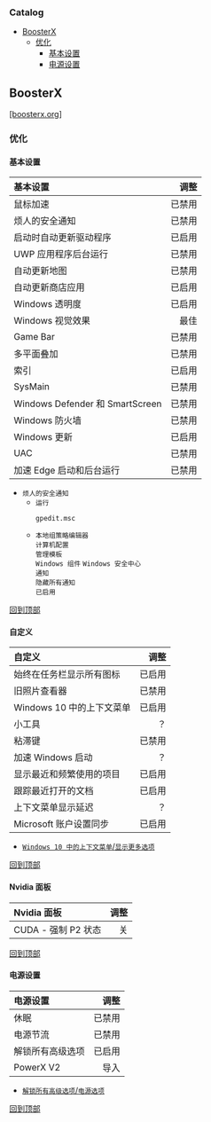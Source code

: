 ### Catalog
- [BoosterX](#boosterx)
  - [优化](#优化)
    - [基本设置](#基本设置)
    - [电源设置](#电源设置)
## BoosterX
[[boosterx.org]](https://boosterx.org/en/)
### 优化
#### 基本设置
基本设置|调整
:-|-:
鼠标加速|已禁用
烦人的安全通知|已禁用
启动时自动更新驱动程序|已启用
UWP 应用程序后台运行|已禁用
自动更新地图|已禁用
自动更新商店应用|已启用
Windows 透明度|已启用
Windows 视觉效果|最佳
Game Bar|已禁用
多平面叠加|已禁用
索引|已启用
SysMain|已禁用
Windows Defender 和 SmartScreen|已禁用
Windows 防火墙|已禁用
Windows 更新|已启用
UAC|已禁用
加速 Edge 启动和后台运行|已禁用
* `烦人的安全通知`  
  * `运行`
    ```
    gpedit.msc
    ```
  * `本地组策略编辑器`  
`计算机配置`  
`管理模板`  
`Windows 组件`
`Windows 安全中心`  
`通知`  
`隐藏所有通知`  
`已启用`

[回到顶部](#catalog)
#### 自定义
自定义|调整
:-|-:
始终在任务栏显示所有图标|已启用
旧照片查看器|已禁用
Windows 10 中的上下文菜单|已启用
小工具|？
粘滞键|已禁用
加速 Windows 启动|？
显示最近和频繁使用的项目|已启用
跟踪最近打开的文档|已启用
上下文菜单显示延迟|？
Microsoft 账户设置同步|已启用
* [`Windows 10 中的上下文菜单`/`显示更多选项`](/windows/terminal.md)

[回到顶部](#catalog)
#### Nvidia 面板
Nvidia 面板|调整
:-|-:
CUDA - 强制 P2 状态|关

[回到顶部](#catalog)
#### 电源设置
电源设置|调整
:-|-:
休眠|已禁用
电源节流|已禁用
解锁所有高级选项|已启用
PowerX V2|导入
* [`解锁所有高级选项`/`电源选项`](/windows/terminal.md)

[回到顶部](#catalog)